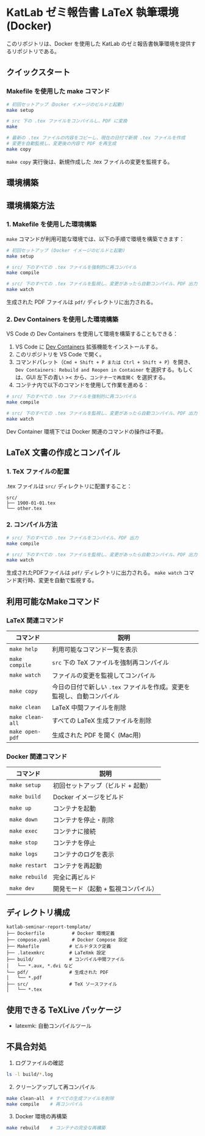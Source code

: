 # KatLab ゼミ報告書 LaTeX 執筆環境 (Docker)

このリポジトリは、Docker を使用した KatLab のゼミ報告書執筆環境を提供するリポジトリである。

## クイックスタート

### Makefile を使用した make コマンド

```bash
# 初回セットアップ（Docker イメージのビルドと起動）
make setup

# src 下の .tex ファイルをコンパイルし、PDF に変換
make

# 最新の .tex ファイルの内容をコピーし、現在の日付で新規 .tex ファイルを作成
# 変更を自動監視し、変更後の内容で PDF を再生成
make copy
```

`make copy` 実行後は、新規作成した .tex ファイルの変更を監視する。

## 環境構築

## 環境構築方法

### 1. Makefile を使用した環境構築

`make` コマンドが利用可能な環境では、以下の手順で環境を構築できます：

```bash
# 初回セットアップ (Docker イメージのビルドと起動)
make setup

# src/ 下のすべての .tex ファイルを強制的に再コンパイル
make compile

# src/ 下のすべての .tex ファイルを監視し、変更があったら自動コンパイル、PDF 出力
make watch
```

生成された PDF ファイルは `pdf/` ディレクトリに出力される。

### 2. Dev Containers を使用した環境構築

VS Code の Dev Containers を使用して環境を構築することもできる：

1. VS Code に [Dev Containers](https://marketplace.visualstudio.com/items?itemName=ms-vscode-remote.remote-containers) 拡張機能をインストールする。
2. このリポジトリを VS Code で開く。
3. コマンドパレット（`Cmd + Shift + P または Ctrl + Shift + P`）を開き、`Dev Containers: Rebuild and Reopen in Container` を選択する。もしくは、GUI 左下の青い >< から、`コンテナーで再度開く` を選択する。
4. コンテナ内で以下のコマンドを使用して作業を進める：

```bash
# src/ 下のすべての .tex ファイルを強制的に再コンパイル
make compile

# src/ 下のすべての .tex ファイルを監視し、変更があったら自動コンパイル、PDF 出力
make watch
```

Dev Container 環境下では Docker 関連のコマンドの操作は不要。

## LaTeX 文書の作成とコンパイル

### 1. TeX ファイルの配置
.tex ファイルは `src/` ディレクトリに配置すること：
```
src/
├── 1900-01-01.tex
└── other.tex
```

### 2. コンパイル方法

```bash
# src/ 下のすべての .tex ファイルをコンパイル、PDF 出力
make compile

# src/ 下のすべての .tex ファイルを監視し、変更があったら自動コンパイル、PDF 出力
make watch
```

生成されたPDFファイルは `pdf/` ディレクトリに出力される。
`make watch` コマンド実行時、変更を自動で監視する。


## 利用可能なMakeコマンド

### LaTeX 関連コマンド

| コマンド         | 説明                                                                 |
|------------------|----------------------------------------------------------------------|
| `make help`      | 利用可能なコマンド一覧を表示                                         |
| `make compile`   | `src` 下の TeX ファイルを強制再コンパイル                                 |
| `make watch`     | ファイルの変更を監視してコンパイル                                   |
| `make copy`      | 今日の日付で新しい `.tex` ファイルを作成。変更を監視し、自動コンパイル |
| `make clean`     | LaTeX 中間ファイルを削除                                             |
| `make clean-all` | すべての LaTeX 生成ファイルを削除                                     |
| `make open-pdf`  | 生成された PDF を開く (Mac用)                                        |

### Docker 関連コマンド

| コマンド         | 説明                                                                 |
|------------------|----------------------------------------------------------------------|
| `make setup`     | 初回セットアップ（ビルド + 起動）                                    |
| `make build`     | Docker イメージをビルド                                             |
| `make up`        | コンテナを起動                                                      |
| `make down`      | コンテナを停止・削除                                                |
| `make exec`      | コンテナに接続                                                     |
| `make stop`      | コンテナを停止                                                     |
| `make logs`      | コンテナのログを表示                                               |
| `make restart`   | コンテナを再起動                                                   |
| `make rebuild`   | 完全に再ビルド                                                     |
| `make dev`       | 開発モード（起動 + 監視コンパイル）

## ディレクトリ構成

```
katlab-seminar-report-template/
├── Dockerfile          # Docker 環境定義
├── compose.yaml        # Docker Compose 設定
├── Makefile           # ビルドタスク定義
├── .latexmkrc         # LaTeXmk 設定
├── build/             # コンパイル中間ファイル
│   └── *.aux, *.dvi など
└── pdf/               # 生成された PDF
│   └── *.pdf
├── src/               # TeX ソースファイル
│   └── *.tex
```

## 使用できる TeXLive パッケージ

- latexmk: 自動コンパイルツール

## 不具合対処

1. ログファイルの確認
```bash
ls -l build/*.log
```

2. クリーンアップして再コンパイル
```bash
make clean-all  # すべての生成ファイルを削除
make compile    # 再コンパイル
```

3. Docker 環境の再構築
```bash
make rebuild    # コンテナの完全な再構築
```
